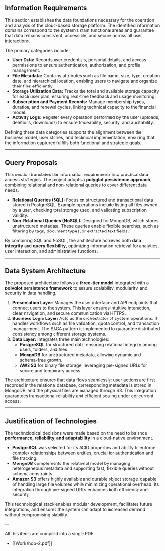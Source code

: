 ## Information Requirements

This section establishes the data foundations necessary for the operation and analysis of the cloud-based storage platform. The identified information domains correspond to the system’s main functional areas and guarantee that data remains consistent, accessible, and secure across all user interactions.

The primary categories include:
- **User Data:** Records user credentials, personal details, and access permissions to ensure authentication, authorization, and profile management.
- **File Metadata:** Contains attributes such as file name, size, type, creation date, and hierarchical location, enabling users to navigate and organize their files efficiently.
- **Storage Utilization Data:** Tracks the total and available storage capacity for each user plan, ensuring real-time feedback and usage monitoring.
- **Subscription and Payment Records:** Manage membership types, duration, and renewal cycles, linking technical capacity to the financial model.
- **Activity Logs:** Register every operation performed by the user (uploads, deletions, downloads) to ensure traceability, security, and auditability.

Defining these data categories supports the alignment between the business model, user stories, and technical implementation, ensuring that the information captured fulfills both functional and strategic goals.

---

## Query Proposals

This section translates the information requirements into practical data access strategies. The project adopts a **polyglot persistence approach**, combining relational and non-relational queries to cover different data needs.

- **Relational Queries (SQL):** Focus on structured and transactional data stored in PostgreSQL. Example operations include listing all files owned by a user, checking total storage used, and validating subscription validity.
- **Non-Relational Queries (NoSQL):** Designed for MongoDB, which stores unstructured metadata. These queries enable flexible searches, such as filtering by tags, document types, or extracted text fields.

By combining SQL and NoSQL, the architecture achieves both **data integrity** and **query flexibility**, optimizing information retrieval for analytics, user interaction, and administrative functions.

---

## Data System Architecture

The proposed architecture follows a **three-tier model** integrated with a **polyglot persistence framework** to ensure scalability, modularity, and security in data handling.

1. **Presentation Layer:** Manages the user interface and API endpoints that connect users to the system. This layer ensures intuitive interaction, clear navigation, and secure communication via HTTPS.
2. **Business Logic Layer:** Acts as the orchestrator of system operations. It handles workflows such as file validation, quota control, and transaction management. The SAGA pattern is implemented to guarantee distributed consistency among different storage systems.
3. **Data Layer:** Integrates three main technologies:
   - **PostgreSQL** for structured data, ensuring relational integrity among users, folders, and files.
   - **MongoDB** for unstructured metadata, allowing dynamic and schema-free growth.
   - **AWS S3** for binary file storage, leveraging pre-signed URLs for secure and temporary access.

The architecture ensures that data flows seamlessly: user actions are first recorded in the relational database, corresponding metadata is stored in MongoDB, and the physical files are managed through S3. This integration guarantees transactional reliability and efficient scaling under concurrent access.

---

## Justification of Technologies

The technological decisions were made based on the need to balance **performance, reliability, and adaptability** in a cloud-native environment.

- **PostgreSQL** was selected for its ACID properties and ability to enforce complex relationships between entities, crucial for authentication and file tracking.
- **MongoDB** complements the relational model by managing heterogeneous metadata and supporting fast, flexible queries without schema constraints.
- **Amazon S3** offers highly available and durable object storage, capable of handling large file volumes while minimizing operational overhead. Its integration through pre-signed URLs enhances both efficiency and security.

This technological stack enables modular development, facilitates future integrations, and ensures the system can adapt to increased demand without compromising stability.
 
--

All this items are compiled into a single PDF
- [[Workshop-2.pdf]]
